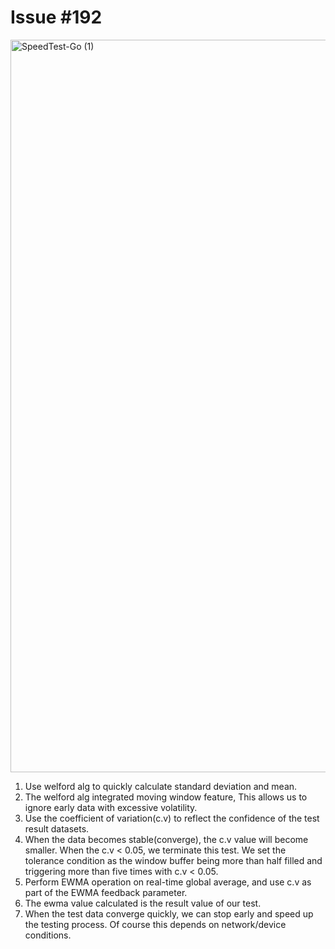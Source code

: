 # Issue #192

<img width="1172" alt="SpeedTest-Go (1)" src="https://github.com/showwin/speedtest-go/assets/30739857/ecced0e9-830c-42d6-aa8b-e3dcf8d124d6">

1. Use welford alg to quickly calculate standard deviation and mean.
2. The welford alg integrated moving window feature, This allows us to ignore early data with excessive volatility.
3. Use the coefficient of variation(c.v) to reflect the confidence of the test result datasets.
4. When the data becomes stable(converge), the c.v value will become smaller. When the c.v < 0.05, we terminate this test. We set the tolerance condition as the window buffer being more than half filled and triggering more than five times with c.v < 0.05.
5. Perform EWMA operation on real-time global average, and use c.v as part of the EWMA feedback parameter.
6. The ewma value calculated is the result value of our test.
7. When the test data converge quickly, we can stop early and speed up the testing process. Of course this depends on network/device conditions.
